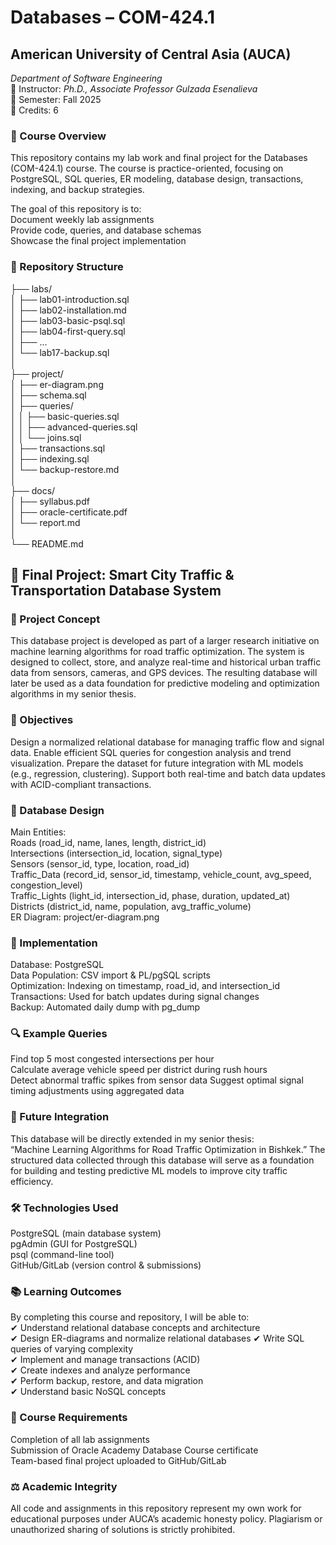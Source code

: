 # Databases – COM-424.1
## American University of Central Asia (AUCA)  

_Department of Software Engineering_  
📌 Instructor: _Ph.D., Associate Professor Gulzada Esenalieva_     
📌 Semester: Fall 2025      
📌 Credits: 6

### 📖 Course Overview   

This repository contains my lab work and final project for the Databases (COM-424.1) course.
The course is practice-oriented, focusing on PostgreSQL, SQL queries, ER modeling, database design, transactions, indexing, and backup strategies.      

The goal of this repository is to:  
Document weekly lab assignments             
Provide code, queries, and database schemas     
Showcase the final project implementation

### 📂 Repository Structure  

├── labs/   
│   ├── lab01-introduction.sql  
│   ├── lab02-installation.md   
│   ├── lab03-basic-psql.sql    
│   ├── lab04-first-query.sql   
│   ├── ...     
│   └── lab17-backup.sql            
│   
├── project/    
│   ├── er-diagram.png  
│   ├── schema.sql  
│   ├── queries/    
│   │   ├── basic-queries.sql   
│   │   ├── advanced-queries.sql    
│   │   └── joins.sql   
│   ├── transactions.sql    
│   ├── indexing.sql    
│   └── backup-restore.md   
│   
├── docs/   
│   ├── syllabus.pdf    
│   ├── oracle-certificate.pdf  
│   └── report.md   
│   
└── README.md

## 🚦 Final Project: Smart City Traffic & Transportation Database System
### 🧠 Project Concept   
This database project is developed as part of a larger research initiative on machine learning algorithms for road traffic optimization.
The system is designed to collect, store, and analyze real-time and historical urban traffic data from sensors, cameras, and GPS devices.
The resulting database will later be used as a data foundation for predictive modeling and optimization algorithms in my senior thesis.    

### 🎯 Objectives
Design a normalized relational database for managing traffic flow and signal data.
Enable efficient SQL queries for congestion analysis and trend visualization.
Prepare the dataset for future integration with ML models (e.g., regression, clustering).
Support both real-time and batch data updates with ACID-compliant transactions.

### 🧩 Database Design
Main Entities:  
Roads (road_id, name, lanes, length, district_id)   
Intersections (intersection_id, location, signal_type)  
Sensors (sensor_id, type, location, road_id)    
Traffic_Data (record_id, sensor_id, timestamp, vehicle_count, avg_speed, congestion_level)  
Traffic_Lights (light_id, intersection_id, phase, duration, updated_at) 
Districts (district_id, name, population, avg_traffic_volume)   
ER Diagram: project/er-diagram.png  
### 💾 Implementation
Database: PostgreSQL    
Data Population: CSV import & PL/pgSQL scripts  
Optimization: Indexing on timestamp, road_id, and intersection_id   
Transactions: Used for batch updates during signal changes  
Backup: Automated daily dump with pg_dump   
### 🔍 Example Queries
Find top 5 most congested intersections per hour    
Calculate average vehicle speed per district during rush hours  
Detect abnormal traffic spikes from sensor data 
Suggest optimal signal timing adjustments using aggregated data 
### 🚀 Future Integration    
This database will be directly extended in my senior thesis:    
“Machine Learning Algorithms for Road Traffic Optimization in Bishkek.” 
The structured data collected through this database will serve as a foundation for building and testing predictive ML models to improve city traffic efficiency.    
### 🛠️ Technologies Used
PostgreSQL (main database system)   
pgAdmin (GUI for PostgreSQL)    
psql (command-line tool)    
GitHub/GitLab (version control & submissions)   
### 📚 Learning Outcomes
By completing this course and repository, I will be able to:    
✔ Understand relational database concepts and architecture  
✔ Design ER-diagrams and normalize relational databases 
✔ Write SQL queries of varying complexity   
✔ Implement and manage transactions (ACID)  
✔ Create indexes and analyze performance    
✔ Perform backup, restore, and data migration   
✔ Understand basic NoSQL concepts   
### 📑 Course Requirements   
Completion of all lab assignments   
Submission of Oracle Academy Database Course certificate    
Team-based final project uploaded to GitHub/GitLab  
### ⚖️ Academic Integrity   
All code and assignments in this repository represent my own work for educational purposes under AUCA’s academic honesty policy. Plagiarism or unauthorized sharing of solutions is strictly prohibited.